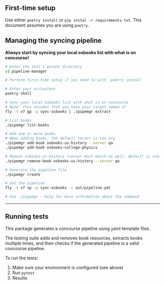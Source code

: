 ## First-time setup
Use either `poetry install` or `pip instal -r requirements.txt`. This document assumes you are using `poetry`.

## Managing the syncing pipeline

**Always start by syncing your local osbooks list with what is on concourse!**

```bash
# Enter the tool's parent directory
cd pipeline-manager

# Perform first-time setup if you need to with `poetry install`

# Enter your virtualenv
poetry shell

# Sync your local osbooks list with what is on concourse
# Note: this assumes that you have your target named v7
fly -t v7 gp -p sync-osbooks | ./pipemgr extract

# List books
./pipemgr list-books

# Add one or more books
# When adding books, the default server is cnx.org
./pipemgr add-book osbooks-us-history --server qa
./pipemgr add-book osbooks-college-physics

# Remove osbooks-us-history (server must match as well, default is cnx.org)
./pipemgr remove-book osbooks-us-history --server qa

# Generate the pipeline file
./pipemgr create

# Set the pipeline
fly -t v7 sp -p sync-osbooks -c out/pipeline.yml

# Use ./pipemgr --help for more information about the command
```

---

## Running tests

This package generates a concourse pipeline using yaml template files. 

The testing suite adds and removes book resources, extracts books multiple times, and then checks if the generated pipeline is a valid concourse pipeline.

To run the tests: 
1. Make sure your environment is configured (see above)
2. Run `pytest`
3. Results